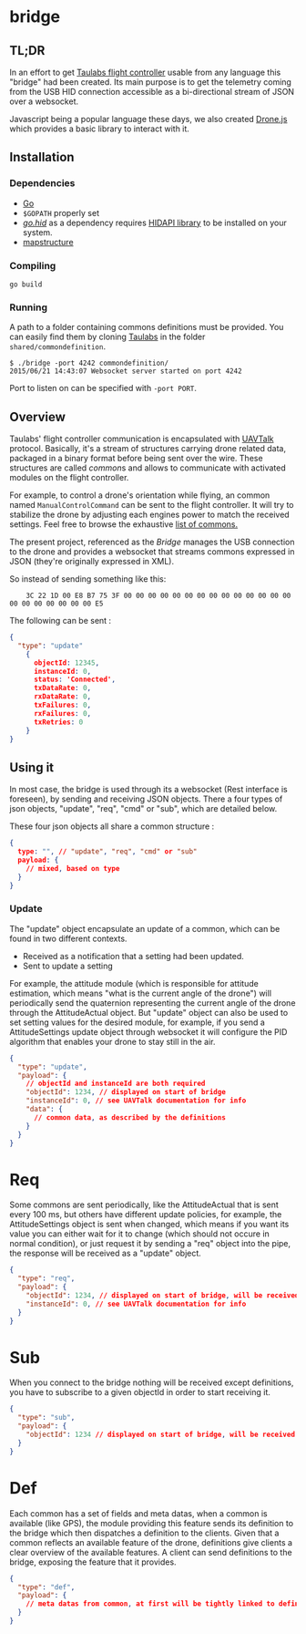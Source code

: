 # bridge

## TL;DR

In an effort to get [Taulabs flight controller](http://taulabs.org/) usable from any language
this "bridge" had been created. Its main purpose is to get the telemetry coming from
the USB HID connection accessible as a bi-directional stream of JSON over a websocket.

Javascript being a popular language these days, we also created
[Drone.js](https://github.com/openflylab/drone.js) which provides a
basic library to interact with it.

## Installation

### Dependencies

- [Go](http://golang.org/)
- `$GOPATH` properly set
- [*go.hid*](https://github.com/GeertJohan/go.hid) as a dependency requires [HIDAPI
library](https://github.com/signal11/hidapi) to be installed on your
system.
- [mapstructure](https://github.com/mitchellh/mapstructure)

### Compiling

`go build`

### Running

A path to a folder containing commons definitions must be provided.
You can easily find them by cloning [Taulabs](https://github.com/TauLabs/TauLabs) in the folder `shared/commondefinition`.

```
$ ./bridge -port 4242 commondefinition/
2015/06/21 14:43:07 Websocket server started on port 4242
```

Port to listen on can be specified with `-port PORT`.

## Overview

Taulabs' flight controller communication is encapsulated with [UAVTalk](https://wiki.openpilot.org/display/WIKI/UAVTalk) protocol.
Basically, it's a stream of structures carrying drone related data, packaged in a binary format before being sent over the wire. 
These structures are called *common*s and allows to communicate with
activated modules on the flight controller. 

For example, to control a drone's orientation while flying, an common
named `ManualControlCommand` can be sent to the flight controller. It
will try to stabilize the drone by adjusting each engines power to match the received settings.
Feel free to browse the exhaustive [list of commons.](https://gist.github.com/jhchabran/972ad7660398f478d990)

The present project, referenced as the *Bridge* manages the USB
connection to the drone and provides a websocket that streams commons
expressed in JSON (they're originally expressed in XML).

So instead of sending something like this:

```
    3C 22 1D 00 E8 B7 75 3F 00 00 00 00 00 00 00 00 00 00 00 00 00 00 00 00 00 00 00 00 00 E5
```

The following can be sent : 

```json
{
  "type": "update"
    {
      objectId: 12345,
      instanceId: 0,
      status: 'Connected',
      txDataRate: 0,
      rxDataRate: 0,
      txFailures: 0,
      rxFailures: 0,
      txRetries: 0
    }
}
```

## Using it

In most case, the bridge is used through its a websocket (Rest interface is foreseen), by sending and receiving JSON objects.
There a four types of json objects, "update", "req", "cmd" or "sub",
which are detailed below.

These four json objects all share a common structure :

```json
{
  type: "", // "update", "req", "cmd" or "sub"
  payload: {
    // mixed, based on type
  }
}
```

### Update

The "update" object encapsulate an update of a common, which can be
found in two different contexts. 

- Received as a notification that a setting had been updated. 
- Sent to update a setting

For example, the attitude module (which is responsible for attitude estimation, which means "what is the current angle of the drone") will periodically send the quaternion representing the current angle of the drone through the AttitudeActual object. But "update" object can also be used to set setting values for the desired module, for example, if you send a AttitudeSettings update object through websocket it will configure the PID algorithm that enables your drone to stay still in the air.

```json
{
  "type": "update",
  "payload": {
    // objectId and instanceId are both required
    "objectId": 1234, // displayed on start of bridge
    "instanceId": 0, // see UAVTalk documentation for info
    "data": {
      // common data, as described by the definitions
    }
  }
}
```

# Req

Some commons are sent periodically, like the AttitudeActual that is sent every 100 ms, but others have different update policies, for example, the AttitudeSettings object is sent when changed, which means if you want its value you can either wait for it to change (which should not occure in normal condition), or just request it by sending a "req" object into the pipe, the response will be received as a "update" object.

```json
{
  "type": "req",
  "payload": {
    "objectId": 1234, // displayed on start of bridge, will be received from the def packet
    "instanceId": 0, // see UAVTalk documentation for info
  }
}
```

# Sub

When you connect to the bridge nothing will be received except definitions, you have to subscribe to a given objectId in order to start receiving it.

```json
{
  "type": "sub",
  "payload": {
    "objectId": 1234 // displayed on start of bridge, will be received from the def packet
  }
}
```

# Def

Each common has a set of fields and meta datas, when a common is available (like GPS), the module providing this feature sends its definition to the bridge which then dispatches a definition to the clients. Given that a common reflects an available feature of the drone, definitions give clients a clear overview of the available features.
A client can send definitions to the bridge, exposing the feature that it provides.

```json
{
  "type": "def",
  "payload": {
    // meta datas from common, at first will be tightly linked to definitions found in the xml files
  }
}
```
